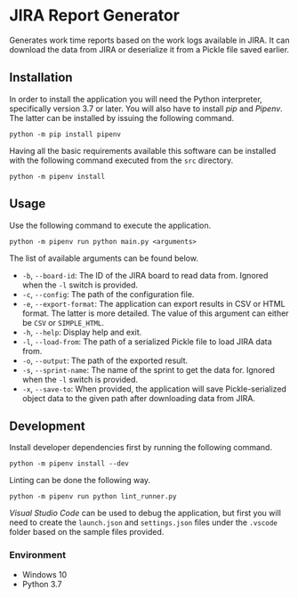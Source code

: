 # JIRA Report Generator

Generates work time reports based on the work logs available in JIRA. It can download the data from JIRA or deserialize it from a Pickle file saved earlier.

## Installation

In order to install the application you will need the Python interpreter, specifically version 3.7 or later. You will also have to install _pip_ and _Pipenv_. The latter can be installed by issuing the following command.

    python -m pip install pipenv

Having all the basic requirements available this software can be installed with the following command executed from the `src` directory.

    python -m pipenv install

## Usage

Use the following command to execute the application.

    python -m pipenv run python main.py <arguments>

The list of available arguments can be found below.

  * `-b`, `--board-id`: The ID of the JIRA board to read data from. Ignored when the `-l` switch is provided.
  * `-c`, `--config`: The path of the configuration file.
  * `-e`, `--export-format`: The application can export results in CSV or HTML format. The latter is more detailed. The value of this argument can either be `CSV` or `SIMPLE_HTML`.
  * `-h`, `--help`: Display help and exit.
  * `-l`, `--load-from`: The path of a serialized Pickle file to load JIRA data from.
  * `-o`, `--output`: The path of the exported result.
  * `-s`, `--sprint-name`: The name of the sprint to get the data for. Ignored when the `-l` switch is provided.
  * `-x`, `--save-to`: When provided, the application will save Pickle-serialized object data to the given path after downloading data from JIRA.

## Development

Install developer dependencies first by running the following command.

    python -m pipenv install --dev

Linting can be done the following way.

    python -m pipenv run python lint_runner.py

_Visual Studio Code_ can be used to debug the application, but first you will need to create the `launch.json` and `settings.json` files under the `.vscode` folder based on the sample files provided.

### Environment

  * Windows 10
  * Python 3.7
